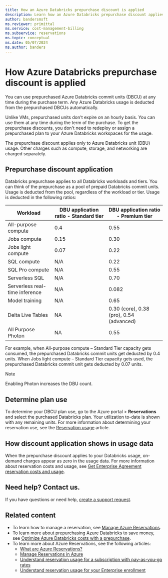 ```yaml
---
title: How an Azure Databricks prepurchase discount is applied
description: Learn how an Azure Databricks prepurchase discount applies to your usage. You can use Databricks prepurchased units at any time during the purchase term.
author: bandersmsft
ms.reviewer: primittal
ms.service: cost-management-billing
ms.subservice: reservations
ms.topic: conceptual
ms.date: 05/07/2024
ms.author: banders
---
```


# How Azure Databricks prepurchase discount is applied

You can use prepurchased Azure Databricks commit units (DBCU) at any time during the purchase term. Any Azure Databricks usage is deducted from the prepurchased DBCUs automatically.

Unlike VMs, prepurchased units don't expire on an hourly basis. You can use them at any time during the term of the purchase. To get the prepurchase discounts, you don't need to redeploy or assign a prepurchased plan to your Azure Databricks workspaces for the usage.

The prepurchase discount applies only to Azure Databricks unit (DBU) usage. Other charges such as compute, storage, and networking are charged separately.

## Prepurchase discount application

Databricks prepurchase applies to all Databricks workloads and tiers. You can think of the prepurchase as a pool of prepaid Databricks commit units. Usage is deducted from the pool, regardless of the workload or tier. Usage is deducted in the following ratios:

| Workload | DBU application ratio - Standard tier | DBU application ratio - Premium tier |
| --- | --- | --- |
| All-purpose compute | 0.4 | 0.55 |
| Jobs compute | 0.15 | 0.30 |
| Jobs light compute | 0.07 | 0.22 |
| SQL compute | N/A | 0.22 |
| SQL Pro compute | N/A | 0.55 |
| Serverless SQL | N/A | 0.70 |
| Serverless real-time inference | N/A | 0.082 |
| Model training | N/A | 0.65 |
| Delta Live Tables | NA | 0.30 (core), 0.38 (pro), 0.54 (advanced) |
| All Purpose Photon | NA | 0.55 |

For example, when All-purpose compute – Standard Tier capacity gets consumed, the prepurchased Databricks commit units get deducted by 0.4 units. When Jobs light compute – Standard Tier capacity gets used, the prepurchased Databricks commit unit gets deducted by 0.07 units.

>[!NOTE]
> Enabling Photon increases the DBU count.

## Determine plan use

To determine your DBCU plan use, go to the Azure portal > **Reservations** and select the purchased Databricks plan. Your utilization to-date is shown with any remaining units. For more information about determining your reservation use, see the [Reservation usage](reservation-apis.md#see-reservation-usage) article.

## How discount application shows in usage data

When the prepurchase discount applies to your Databricks usage, on-demand charges appear as zero in the usage data. For more information about reservation costs and usage, see [Get Enterprise Agreement reservation costs and usage](understand-reserved-instance-usage-ea.md).

## Need help? Contact us.

If you have questions or need help, [create a support request](https://portal.azure.com/#blade/Microsoft_Azure_Support/HelpAndSupportBlade/newsupportrequest).

## Related content

- To learn how to manage a reservation, see [Manage Azure Reservations](manage-reserved-vm-instance.md).
- To learn more about prepurchasing Azure Databricks to save money, see [Optimize Azure Databricks costs with a prepurchase](prepay-databricks-reserved-capacity.md).
- To learn more about Azure Reservations, see the following articles:
  - [What are Azure Reservations?](save-compute-costs-reservations.md)
  - [Manage Reservations in Azure](manage-reserved-vm-instance.md)
  - [Understand reservation usage for a subscription with pay-as-you-go rates](understand-reserved-instance-usage.md)
  - [Understand reservation usage for your Enterprise enrollment](understand-reserved-instance-usage-ea.md)
